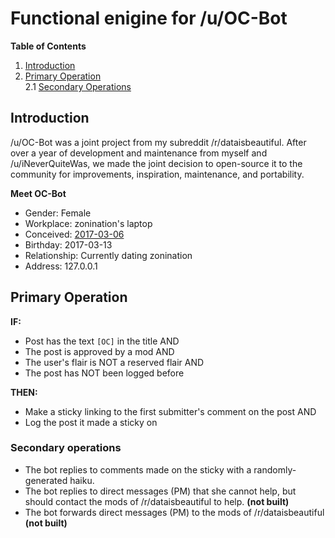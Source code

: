 # Functional enigine for /u/OC-Bot

**Table of Contents**
1. [Introduction](https://github.com/zonination/oc-bot#introduction)    
2. [Primary Operation](https://github.com/zonination/oc-bot#primary-operation)    
    2.1 [Secondary Operations](https://github.com/zonination/oc-bot#secondary-operations)

## Introduction

/u/OC-Bot was a joint project from my subreddit /r/dataisbeautiful. After over a year of development and maintenance from myself and /u/iNeverQuiteWas, we made the joint decision to open-source it to the community for improvements, inspiration, maintenance, and portability.

**Meet OC-Bot**
* Gender: Female
* Workplace: zonination's laptop
* Conceived: [2017-03-06](https://www.reddit.com/r/RequestABot/comments/5xvuzd/python_bot_that_will_reward_users_who_mark_their/)
* Birthday: 2017-03-13
* Relationship: Currently dating zonination
* Address: 127.0.0.1

## Primary Operation

**IF:**
* Post has the text `[OC]` in the title AND
* The post is approved by a mod AND
* The user's flair is NOT a reserved flair AND
* The post has NOT been logged before

**THEN:**
* Make a sticky linking to the first submitter's comment on the post AND
* Log the post it made a sticky on

### Secondary operations

* The bot replies to comments made on the sticky with a randomly-generated haiku.
* The bot replies to direct messages (PM) that she cannot help, but should contact the mods of /r/dataisbeautiful to help. **(not built)**
* The bot forwards direct messages (PM) to the mods of /r/dataisbeautiful **(not built)**
